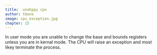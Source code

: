```yaml
---
title:  unahppy cpu
author: tbone
image: cpu_exception.jpg
chapter: 15
---
```

In user mode you are unable to change the base and bounds registers unless you are in kernal mode. The CPU will raise an exception and most likey terminate the process.